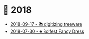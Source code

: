 # 📅 2018

* [2018-09-17 - 📚 digitizing treeware](09/scanner)
* [2018-07-30 - ♣️ Solfest Fancy Dress](07/solfest)
